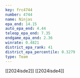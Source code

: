 ```yaml
---
key: frc4744
number: 4744
name: Ninjas
epa_end: 14.15
auto_epa_end: 4.44
teleop_epa_end: 7.35
endgame_epa_end: 2.36
winrate: 0.4821
district_epa_rank: 41
district_epa_percentile: 0.3279
type: Team
---
```

[[2024isde2]]
[[2024isde4]]
